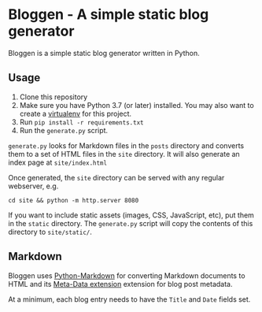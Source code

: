 # Bloggen - A simple static blog generator

Bloggen is a simple static blog generator written in Python.

## Usage

1. Clone this repository
1. Make sure you have Python 3.7 (or later) installed. You may also
   want to create a [virtualenv][virtualenv] for this project.
1. Run `pip install -r requirements.txt`
1. Run the `generate.py` script.

`generate.py` looks for Markdown files in the `posts` directory and
converts them to a set of HTML files in the `site` directory. It will
also generate an index page at `site/index.html`

Once generated, the `site` directory can be served with any regular
webserver, e.g.

    cd site && python -m http.server 8080

If you want to include static assets (images, CSS, JavaScript, etc),
put them in the `static` directory. The `generate.py` script will copy
the contents of this directory to `site/static/`.

## Markdown

Bloggen uses [Python-Markdown][pymark] for converting Markdown
documents to HTML and its [Meta-Data extension][metadata] extension
for blog post metadata.

At a minimum, each blog entry needs to have the `Title` and `Date`
fields set.

[pymark]: https://python-markdown.github.io
[metadata]: https://python-markdown.github.io/extensions/meta_data/
[virtualenv]: https://virtualenv.pypa.io/
